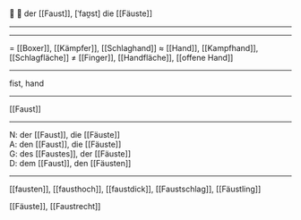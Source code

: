 🔵 👻 der [[Faust]], [ˈfaʊ̯st]
die [[Fäuste]]

---


---
= [[Boxer]], [[Kämpfer]], [[Schlaghand]]
≈ [[Hand]], [[Kampfhand]], [[Schlagfläche]]
≠ [[Finger]], [[Handfläche]], [[offene Hand]]

---
fist, hand

---
[[Faust]]

---
N: der [[Faust]], die [[Fäuste]]  
A: den [[Faust]], die [[Fäuste]]  
G: des [[Faustes]], der [[Fäuste]]  
D: dem [[Faust]], den [[Fäusten]] 

---
[[fausten]], [[fausthoch]], [[faustdick]], [[Faustschlag]], [[Fäustling]]

[[Fäuste]], [[Faustrecht]]
